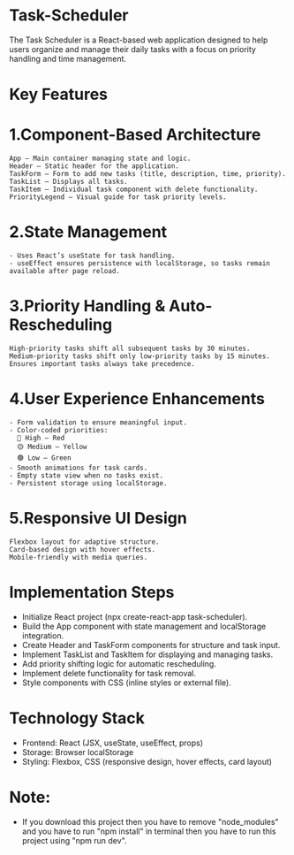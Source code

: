 # Task-Scheduler
The Task Scheduler is a React-based web application designed to help users organize and manage their daily tasks with a focus on priority handling and time management.

# Key Features
  # 1.Component-Based Architecture
    App – Main container managing state and logic.
    Header – Static header for the application.
    TaskForm – Form to add new tasks (title, description, time, priority).
    TaskList – Displays all tasks.
    TaskItem – Individual task component with delete functionality.
    PriorityLegend – Visual guide for task priority levels.

  # 2.State Management
    - Uses React’s useState for task handling.
    - useEffect ensures persistence with localStorage, so tasks remain available after page reload.
    
  # 3.Priority Handling & Auto-Rescheduling
    High-priority tasks shift all subsequent tasks by 30 minutes.
    Medium-priority tasks shift only low-priority tasks by 15 minutes.
    Ensures important tasks always take precedence.

  # 4.User Experience Enhancements
    - Form validation to ensure meaningful input.
    - Color-coded priorities:
      🔴 High – Red
      🟡 Medium – Yellow
      🟢 Low – Green
    - Smooth animations for task cards.
    - Empty state view when no tasks exist.
    - Persistent storage using localStorage.

  # 5.Responsive UI Design
    Flexbox layout for adaptive structure.
    Card-based design with hover effects.
    Mobile-friendly with media queries.

# Implementation Steps
  - Initialize React project (npx create-react-app task-scheduler).
  - Build the App component with state management and localStorage integration.
  - Create Header and TaskForm components for structure and task input.
  - Implement TaskList and TaskItem for displaying and managing tasks.
  - Add priority shifting logic for automatic rescheduling.
  - Implement delete functionality for task removal.
  - Style components with CSS (inline styles or external file).

# Technology Stack
  - Frontend: React (JSX, useState, useEffect, props)
  - Storage: Browser localStorage
  - Styling: Flexbox, CSS (responsive design, hover effects, card layout)

# Note:
  - If you download this project then you have to remove "node_modules" and you have to run "npm install" in terminal 
    then you have to run this project using "npm run dev".
